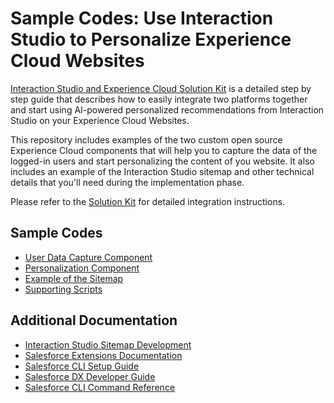 # Sample Codes: Use Interaction Studio to Personalize Experience Cloud Websites

[Interaction Studio and Experience Cloud Solution Kit](https://help.salesforce.com/#) is a detailed step by step guide that describes how to easily integrate two platforms together and start using AI-powered personalized recommendations from Interaction Studio on your Experience Cloud Websites. 

This repository includes examples of the two custom open source Experience Cloud components that will help you to capture the data of the logged-in users and start personalizing the content of you website. It also includes an example of the Interaction Studio sitemap and other technical details that you'll need during the implementation phase.

Please refer to the [Solution Kit](https://help.salesforce.com/#) for detailed integration instructions.

## Sample Codes

- [User Data Capture Component](force-app/main/default/lwc/interactionStudioDataCapture)
- [Personalization Component](force-app/main/default/lwc/interactionStudioPersonalization)
- [Example of the Sitemap](interactionstudio/sitemap-example.js)
- [Supporting Scripts](interactionstudio/supporting-scripts.html)

## Additional Documentation

- [Interaction Studio Sitemap Development](https://developer.evergage.com/web-integration/sitemap)
- [Salesforce Extensions Documentation](https://developer.salesforce.com/tools/vscode/)
- [Salesforce CLI Setup Guide](https://developer.salesforce.com/docs/atlas.en-us.sfdx_setup.meta/sfdx_setup/sfdx_setup_intro.htm)
- [Salesforce DX Developer Guide](https://developer.salesforce.com/docs/atlas.en-us.sfdx_dev.meta/sfdx_dev/sfdx_dev_intro.htm)
- [Salesforce CLI Command Reference](https://developer.salesforce.com/docs/atlas.en-us.sfdx_cli_reference.meta/sfdx_cli_reference/cli_reference.htm)
